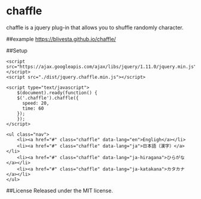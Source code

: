 chaffle
==================
chaffle is a jquery plug-in that allows you to shuffle randomly character.

##example
https://blivesta.github.io/chaffle/

##Setup
```
<script src="https://ajax.googleapis.com/ajax/libs/jquery/1.11.0/jquery.min.js"></script>
<script src="./dist/jquery.chaffle.min.js"></script>

<script type="text/javascript">
	$(document).ready(function() {
  	$('.chaffle').chaffle({
      speed: 20,
      time: 60
  	});
	});		
</script>

<ul class="nav">
	<li><a href="#" class="chaffle" data-lang="en">Engligh</a></li>
	<li><a href="#" class="chaffle" data-lang="ja">日本語（漢字）</a></li>
	<li><a href="#" class="chaffle" data-lang="ja-hiragana">ひらがな</a></li>
	<li><a href="#" class="chaffle" data-lang="ja-katakana">カタカナ</a></li>
</ul>
```

##License
Released under the MIT license.